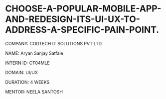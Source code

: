 # CHOOSE-A-POPULAR-MOBILE-APP-AND-REDESIGN-ITS-UI-UX-TO-ADDRESS-A-SPECIFIC-PAIN-POINT.

COMPANY: CODTECH IT SOLUTIONS PVT.LTD

NAME: Aryan Sanjay Satfale

INTERN ID: CT04MLE

DOMAIN: UI/UX

DURATION: 4 WEEKS

MENTOR: NEELA SANTOSH
